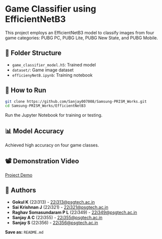 # Game Classifier using EfficientNetB3

This project employs an EfficientNetB3 model to classify images from four game categories: PUBG PC, PUBG Lite, PUBG New State, and PUBG Mobile.

## 📂 Folder Structure
- `game_classifier_model.h5`: Trained model
- `dataset/`: Game image dataset
- `efficienyNetB.ipynb`: Training notebook

## 🚀 How to Run
```bash
git clone https://github.com/Sanjay007008/Samsung-PRISM_Works.git
cd Samsung-PRISM_Works/EfficientNetB3
```
Run the Jupyter Notebook for training or testing.

## 📊 Model Accuracy
Achieved high accuracy on four game classes.

## 📽️ Demonstration Video
[Project Demo](https://drive.google.com/file/d/1KXWIjDQxHLiNW2NbcT77WODmelP8W5gK/view?usp=drive_link)

## 📝 Authors
- **Gokul K** (22i313) - 22i313@psgtech.ac.in
- **Sai Krishnan J** (22i321) - 22i321@psgtech.ac.in
- **Raghav Somasundaram P L** (22i349) - 22i349@psgtech.ac.in
- **Sanjay A C** (22i355) - 22i355@psgtech.ac.in
- **Sanjay S** (22i356) - 22i356@psgtech.ac.in

**Save as:** `README.md`

